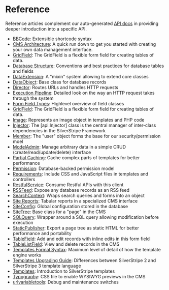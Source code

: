 # Reference #

Reference articles complement our auto-generated [API docs](http://api.silverstripe.org) in providing deeper introduction into a specific API. 

* [BBCode](bbcode): Extensible shortcode syntax
* [CMS Architecture](cms-architecture): A quick run down to get you started with creating your own data management interface.
* [GridField](grid-field): The GridField is a flexible form field for creating tables of data.
* [Database Structure](database-structure): Conventions and best practices for database tables and fields
* [DataExtension](dataextension): A "mixin" system allowing to extend core classes
* [DataObject](dataobject): Base class for database records
* [Director](director): Routes URLs and handles HTTP requests
* [Execution Pipeline](execution-pipeline): Detailed look on the way an HTTP request takes through the system
* [Form Field Types](form-field-types): Highlevel overview of field classes
* [GridField](grid-field): The GridField is a flexible form field for creating tables of data.
* [Image](image): Represents an image object in templates and PHP code
* [Injector](injector): The [api:Injector] class is the central manager of inter-class dependencies in the SilverStripe Framework
* [Member](member): The "user" object forms the base for our security/permission moel
* [ModelAdmin](modeladmin): Manage arbitrary data in a simple CRUD (create/read/update/delete) interface
* [Partial Caching](partial-caching): Cache complex parts of templates for better performance
* [Permission](permission): Database-backed permission model
* [Requirements](requirements): Include CSS and JavaScript files in templates and controllers
* [RestfulService](restfulservice): Consume Restful APIs with this client
* [RSSFeed](rssfeed): Expose any database records as an RSS feed
* [SearchContext](searchcontext): Wraps search queries and forms into an object
* [Site Reports](site-reports): Tabular reports in a specialized CMS interface
* [SiteConfig](siteconfig): Global configuration stored in the database
* [SiteTree](sitetree): Base class for a "page" in the CMS
* [SQLQuery](sqlquery): Wrapper around a SQL query allowing modification before execution
* [StaticPublisher](staticpublisher): Export a page tree as static HTML for better performance and portability
* [TableField](tablefield): Add and edit records with inline edits in this form field
* [TableListField](tablelistfield): View and delete records in the CMS
* [Templates Formal Syntax](templates-formal-syntax): Maximum level of detail of how the template engine works
* [Templates Upgrading Guide](templates-upgrading-guide): Differences between SilverStripe 2 and SilverStripe 3 template language
* [Templates](templates): Introduction to SilverStripe templates
* [Typography](typography): CSS file to enable WYSIWYG previews in the CMS
* [urlvariabletools](urlvariabletools): Debug and maintenance switches
